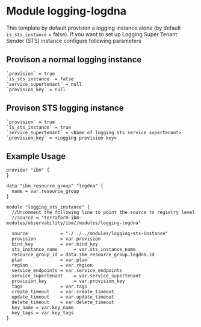 # Module logging-logdna

This template by default provision a logging instance alone (by default `is_sts_instance` = false). If you want to set up Logging Super Tenant Sender (STS) instance configure following parameters

## Provison a normal logging instance

```
`provision` = true
`is_sts_instance` = false
`service_supertenant` = null
`provision_key` = null
```

## Provison STS logging instance

```
`provision` = true
`is_sts_instance` = true
`service_supertenant` = <Name of logging sts service supertenant>
`provision_key` = <Logging provision key>
```

## Example Usage
```
provider "ibm" {
}

data "ibm_resource_group" "logdna" {
  name = var.resource_group
}

module "logging_sts_instance" {
  //Uncomment the following line to point the source to registry level
  //source = "terraform-ibm-modules/observability/ibm//modules/logging-logdna"

  source            = "./../../modules/logging-sts-instance"
  provision         = var.provision
  bind_key          = var.bind_key
  sts_instance_name      = var.sts_instance_name
  resource_group_id = data.ibm_resource_group.logdna.id
  plan              = var.plan
  region            = var.region
  service_endpoints = var.service_endpoints
  service_supertenant    = var.service_supertenant
  provision_key          = var.provision_key
  tags              = var.tags
  create_timeout    = var.create_timeout
  update_timeout    = var.update_timeout
  delete_timeout    = var.delete_timeout
  key_name = var.key_name
  key_tags = var.key_tags
}
```

<!-- BEGINNING OF PRE-COMMIT-TERRAFORM DOCS HOOK -->
